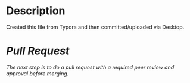 # Description

Created this file from Typora and then committed/uploaded via Desktop.



# ***Pull Request***

*The next step is to do a pull request with a required peer review and approval before merging.* 